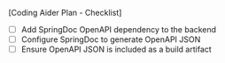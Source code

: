 [Coding Aider Plan - Checklist]

- [ ] Add SpringDoc OpenAPI dependency to the backend
- [ ] Configure SpringDoc to generate OpenAPI JSON
- [ ] Ensure OpenAPI JSON is included as a build artifact
